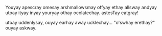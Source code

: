 Youyay apescray omesay arshmallowsmay offyay ethay allsway andyay utpay ityay 
inyay youryay othay ocolatechay. astesTay eatgray!

utbay uddenlysay, ouyay earhay away ucklechay...
"o'swhay erethay?" ouyay askway.